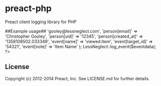 preact-php
===============

Preact client logging library for PHP

##Example usage##
    <?php
    include_once('Preact.php');
    $eventdata = Array(
      'person[name]' => 'gooley@lessneglect.com',
      'person[email]' => 'Christopher Gooley',
      'person[uid]' => '12345',
      'person[created_at]' => '1358108502.033349',
      'event[name]' => 'viewed:item',
      'event[target_id]' => '54321',
      'event[note]' => 'Item Name'
    );
    LessNeglect::log_event($eventdata);
    ?>

License
--
Copyright (c) 2012-2014 Preact, Inc. See LICENSE.md for further details.